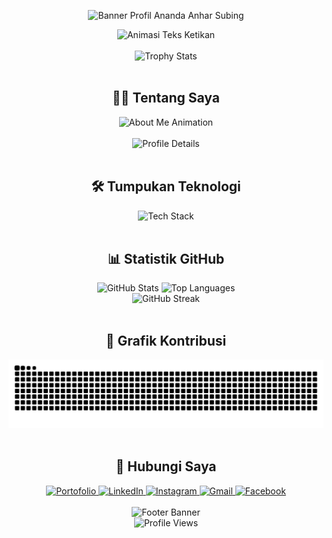 <p align="center">
  <img src="https://capsule-render.vercel.app/api?type=waving&color=gradient&customColorList=12&height=300&section=header&text=Ananda%20Anhar%20Subing&fontSize=70&animation=twinkling&desc=Mahasiswa%20Ilmu%20Komputer%20|%20Web%20Developer&descAlignY=65&descAlign=50&fontAlignY=35" alt="Banner Profil Ananda Anhar Subing">
</p>

<div align="center">
  <img src="https://readme-typing-svg.demolab.com?font=Fira+Code&weight=600&size=25&pause=1000&color=20B2AA&center=true&vCenter=true&width=480&lines=Pengembang+Web;Suka+Membaca;Ganteng;Rajin;Baik&random=false" alt="Animasi Teks Ketikan">
</div>

<br>

<div align="center">
  <img src="https://github-profile-trophy.vercel.app/?username=anndaanhr&theme=radical&no-frame=true&no-bg=true&margin-w=4&row=1&column=7" alt="Trophy Stats">
</div>

<br>

<div align="center">
  <h2>👨‍💻 Tentang Saya</h2>
  <img src="https://readme-typing-svg.demolab.com?font=Fira+Code&weight=500&size=18&pause=1000&color=20B2AA&center=true&vCenter=true&width=600&lines=Seorang+Mahasiswa+Ilmu+Komputer+yang+antusias;dan+memiliki+minat+dalam+pengembangan+web.;Saya+senang+mengubah+ide-ide+kompleks;menjadi+solusi+digital+yang+sederhana+dan+elegan." alt="About Me Animation">
</div>

<br>

<div align="center">
  <img src="https://github-profile-summary-cards.vercel.app/api/cards/profile-details?username=anndaanhr&theme=radical" alt="Profile Details">
</div>

<br>

<div align="center">
  <h2>🛠️ Tumpukan Teknologi</h2>
  <img src="https://skillicons.dev/icons?i=html,css,js,php,cpp,mysql,bootstrap,tailwind,figma,git,react,nodejs,express,mongodb,typescript&perline=5" alt="Tech Stack"/>
</div>

<br>

<div align="center">
  <h2>📊 Statistik GitHub</h2>
  <img width="49%" src="https://github-readme-stats.vercel.app/api?username=anndaanhr&show_icons=true&theme=radical&rank_icon=github&count_private=true&include_all_commits=true&hide_border=true" alt="GitHub Stats"/>
  <img width="49%" src="https://github-readme-stats.vercel.app/api/top-langs/?username=anndaanhr&layout=compact&theme=radical&hide_border=true" alt="Top Languages"/>
</div>

<div align="center">
  <img src="https://github-readme-streak-stats.herokuapp.com/?user=anndaanhr&theme=radical&hide_border=true" alt="GitHub Streak"/>
</div>

<br>

<div align="center">
  <h2>🐍 Grafik Kontribusi</h2>
  <img src="https://raw.githubusercontent.com/anndaanhr/anndaanhr/output/github-contribution-grid-snake-dark.svg" alt="Contribution Snake"/>
</div>

<br>

<div align="center">
  <h2>🤝 Hubungi Saya</h2>
  <a href="https://anandaanhar.vercel.app" target="_blank">
    <img src="https://img.shields.io/badge/Portofolio-000000?style=for-the-badge&logo=About.me&logoColor=white&labelColor=000000" alt="Portofolio"/>
  </a>
  <a href="https://www.linkedin.com/in/ananda-anhar-subing-b4a08a218/" target="_blank">
    <img src="https://img.shields.io/badge/LinkedIn-0077B5?style=for-the-badge&logo=linkedin&logoColor=white&labelColor=0077B5" alt="LinkedIn"/>
  </a>
  <a href="https://instagram.com/anndaanhr/" target="_blank">
    <img src="https://img.shields.io/badge/Instagram-E4405F?style=for-the-badge&logo=instagram&logoColor=white&labelColor=E4405F" alt="Instagram"/>
  </a>
  <a href="mailto:anandasubing190305@gmail.com">
    <img src="https://img.shields.io/badge/Gmail-D14836?style=for-the-badge&logo=gmail&logoColor=white&labelColor=D14836" alt="Gmail"/>
  </a>
  <a href="https://www.facebook.com/ananda.anhar.2025/" target="_blank">
    <img src="https://img.shields.io/badge/Facebook-1877F2?style=for-the-badge&logo=facebook&logoColor=white&labelColor=1877F2" alt="Facebook"/>
  </a>
</div>

<br>

<div align="center">
  <img src="https://capsule-render.vercel.app/api?type=waving&color=gradient&customColorList=12&height=100&section=footer&animation=twinkling" alt="Footer Banner">
</div>

<div align="center">
  <img src="https://komarev.com/ghpvc/?username=anndaanhr&label=Profile%20Views&color=blueviolet&style=for-the-badge" alt="Profile Views"/>
</div>
